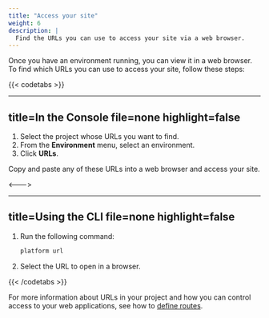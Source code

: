```yaml
---
title: "Access your site"
weight: 6
description: |
  Find the URLs you can use to access your site via a web browser.
---
```


Once you have an environment running, you can view it in a web browser. 
To find which URLs you can use to access your site, follow these steps:

{{< codetabs >}}

---
title=In the Console
file=none
highlight=false
---

1. Select the project whose URLs you want to find.
2. From the **Environment** menu, select an environment.
3. Click **URLs**.

Copy and paste any of these URLs into a web browser and access your site.

<--->

---
title=Using the CLI
file=none
highlight=false
---

1. Run the following command:

   ```bash
   platform url
   ```

2. Select the URL to open in a browser.

{{< /codetabs >}}

For more information about URLs in your project and how you can control access to your web applications, 
see how to [define routes](../define-routes/).


